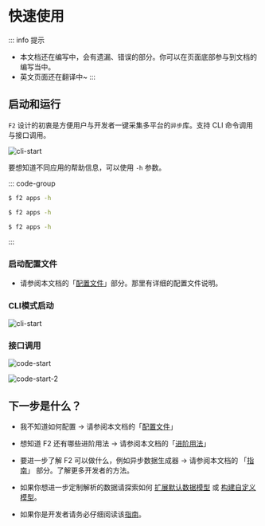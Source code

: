 # 快速使用

::: info 提示
- 本文档还在编写中，会有遗漏、错误的部分。你可以在页面底部参与到文档的编写当中。
- 英文页面还在翻译中~
:::

## 启动和运行

`F2` 设计的初衷是方便用户与开发者一键采集多平台的`异步`库。支持 CLI 命令调用与接口调用。

![cli-start](/f2-help.png)

要想知道不同应用的帮助信息，可以使用 `-h` 参数。

::: code-group

```sh [Windows]
$ f2 apps -h
```

```sh [Linux]
$ f2 apps -h
```

```sh [MacOS]
$ f2 apps -h
```
:::

### 启动配置文件

- 请参阅本文档的「[配置文件](./site-config)」部分。那里有详细的配置文件说明。

### CLI模式启动

![cli-start](/douyin/cli-start.png)

### 接口调用

![code-start](/douyin/code-start.png)

![code-start-2](/douyin/code-start-2.png)

## 下一步是什么？

- 我不知道如何配置 -> 请参阅本文档的「[配置文件](./site-config)」

- 想知道 F2 还有哪些进阶用法 -> 请参阅本文档的「[进阶用法](./advance-guide)」

- 要进一步了解 F2 可以做什么，例如异步数据生成器 -> 请参阅本文档的 「[指南](./guide/what-is-f2)」 部分。了解更多开发者的方法。

- 如果你想进一步定制解析的数据请探索如何 [扩展默认数据模型]() 或 [构建自定义模型]()。

- 如果你是开发者请务必仔细阅读该[指南](./guide/what-is-f2)。